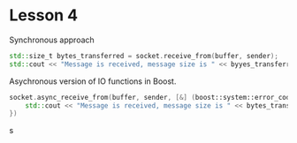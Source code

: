 # Lesson 4

Synchronous approach
~~~c++
std::size_t bytes_transferred = socket.receive_from(buffer, sender);
std::cout << "Message is received, message size is " << byyes_transferred;
~~~

Asychronous version of IO functions in Boost. 
~~~c++
socket.async_receive_from(buffer, sender, [&] (boost::system::error_code error, std::size_t bytes_transferred) {
    std::cout << "Message is received, message size is " << bytes_transferred;
})
~~~
s